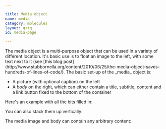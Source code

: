 ```yaml
---

title: Media object
name: media
category: molecules
layout: q+tq
id: media-page

---
```


<p class="lead">The media object is a multi-purpose object that can be used in a variety of different location. It's basic use is to float an image to the left, with some text next to it (see [this blog post](http://www.stubbornella.org/content/2010/06/25/the-media-object-saves-hundreds-of-lines-of-code/). The basic set-up of the _media_ object is:</p>

* A picture (with optional caption) on the left
* A _body_ on the right, which can either contain a title, subtitle, content and a link button fixed to the bottom of the container

Here's an example with all the bits filled in:

<script>
component("media", {
  "type": "horizontal",
  "picture": {
    "image": "http://lorempixel.com/200/200/people/1",
    "caption": "A caption for the image",
    "size": "200px"
  },
  "body": {
    "title": "Investing in our campus",
    "subtitle": "Vision for a 21st-century campus",
    "content": "<p>The University is in the middle of an unprecedented period of expansion and renewal. Since 2000, we have invested in 20 new buildings on the original Heslington West campus and have completed the first and second phases of a £750m campus expansion at Heslington East.</p><p>Our investment in new colleges, teaching and learning space, laboratories, research facilities and a new sport village mean it has never been a better time to join our student body or research groups at York.</p>",
    "button": {
      "text":"See how campus is changing",
      "link":"#"
    }
  }
});
</script>

You can also stack them up vertically:

<script>
component("media", {
  "type": "vertical",
  "picture": {
    "image": "http://lorempixel.com/200/200/people/2",
    "caption": "A caption for the image",
    "size": "200px"
  },
  "body": {
    "title": "Investing in our campus",
    "subtitle": "Vision for a 21st-century campus",
    "content": "<p>The University is in the middle of an unprecedented period of expansion and renewal. Since 2000, we have invested in 20 new buildings on the original Heslington West campus and have completed the first and second phases of a £750m campus expansion at Heslington East.</p><p>Our investment in new colleges, teaching and learning space, laboratories, research facilities and a new sport village mean it has never been a better time to join our student body or research groups at York.</p>",
    "button": {
      "text":"See how campus is changing",
      "link":"#"
    }
  }
});
</script>

The media image and body can contain any arbitrary content:

<script>
component("media", {
  "type": "horizontal",
  "picture": { "content": "<img src=\"http://lorempixel.com/400/300/people\">" },
  "body": { "content": "<p>Ah, look, some <abbr>HTML</abbr> content.</p>" }
});
</script>


